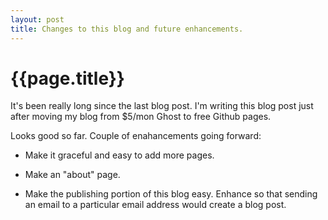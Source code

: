 ```yaml
---
layout: post
title: Changes to this blog and future enhancements.
---
```


{{page.title}}
===============

It's been really long since the last blog post. I'm writing this blog post just after moving my blog from $5/mon Ghost to free Github pages. 

Looks good so far. Couple of enahancements going forward:

- Make it graceful and easy to add more pages.

- Make an "about" page.

- Make the publishing portion of this blog easy. Enhance so that sending an email to a particular email address would create a blog post. 

  ​